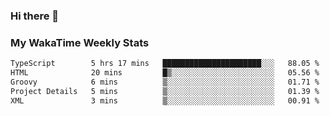 ### Hi there 👋

<!--
**royschrauwen/royschrauwen** is a ✨ _special_ ✨ repository because its `README.md` (this file) appears on your GitHub profile.

Here are some ideas to get you started:

- 🔭 I’m currently working on ...
- 🌱 I’m currently learning ...
- 👯 I’m looking to collaborate on ...
- 🤔 I’m looking for help with ...
- 💬 Ask me about ...
- 📫 How to reach me: ...
- 😄 Pronouns: ...
- ⚡ Fun fact: ...
-->


### My WakaTime Weekly Stats
<!--START_SECTION:waka-->

```txt
TypeScript        5 hrs 17 mins   ██████████████████████░░░   88.05 %
HTML              20 mins         █▒░░░░░░░░░░░░░░░░░░░░░░░   05.56 %
Groovy            6 mins          ▒░░░░░░░░░░░░░░░░░░░░░░░░   01.71 %
Project Details   5 mins          ▒░░░░░░░░░░░░░░░░░░░░░░░░   01.39 %
XML               3 mins          ▒░░░░░░░░░░░░░░░░░░░░░░░░   00.91 %
```

<!--END_SECTION:waka-->
